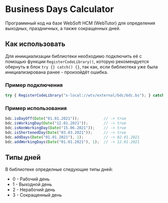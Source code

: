 # Business Days Calculator
Программный код на базе WebSoft HCM (WebTutor) для определения выходных, праздничных, а также сокращенных дней.

## Как использовать
Для иниициализации библиотеки необходимо подключить её с помощью функции `RegisterCodeLibrary()`, которую рекомендуется обернуть в блок `try {} catch() {}`, так как, если библиотека уже была инициализирована ранее - произойдёт ошибка.

### Пример подключения
```javascript
try { RegisterCodeLibrary("x-local://wtv/external/bdc/bdc.bs"); } catch(err) {}
```

### Пример использования
```javascript
bdc.isDayOff(Date("01.01.2021"));           // -> true
bdc.isWorkingDay(Date("12.01.2021"));       // -> true
bdc.isNonWorkingDay(Date("15.06.2021"));    // -> true
bdc.isShortenedDay(Date("03.03.2021"));     // -> true
bdc.addDays(Date("01.01.2021"), 1);         // -> 02.01.2021
bdc.addWorkingDays(Date("01.01.2021"), 1);  // -> 12.01.2021
```

## Типы дней
В библиотеке определные следующие типы дней:
* 0 - Рабочий день
* 1 - Выходной день
* 2 - Нерабочий день
* 3 - Сокращенный день